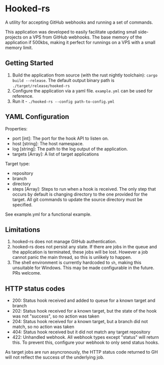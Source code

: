 # Hooked-rs

A utility for accepting GitHub webhooks and running a set of commands.

This application was developed to easily facilitate updating small side-projects on a VPS from GitHub webhooks. The base memory of the application if 500kbs, making it perfect for runnings on a VPS with a small memory limit.

## Getting Started

1. Build the application from source (with the rust nightly toolchain): `cargo build --release`. The default output binary path is `./target/release/hooked-rs`
2. Configure the application via a yaml file. `example.yml` can be used for reference.
3. Run it - `./hooked-rs --config path-to-config.yml`

## YAML Configuration
Properties:
 - port [int]: The port for the hook API to listen on.
 - host [string]: The host namespace.
 - log [string]: The path to the log output of the application.
 - targets [Array<Target>]: A list of target applications

Target type:
 - repository
 - branch
 - directory
 - steps [Array<string>]: Steps to run when a hook is received. The only step that occurs by default is changing directory to the one provided for the target. All git commands to update the source directory must be specified.

See example.yml for a functional example.

## Limitations

1. hooked-rs does not manage GitHub authentication.
2. hooked-rs does not persist any state. If there are jobs in the queue and the application is terminated, these jobs will be lost. However a job cannot panic the main thread, so this is unlikely to happen.
3. The shell environment is currently hardcoded to `sh`, making this unsuitable for Windows. This may be made configurable in the future. PRs welcome.

## HTTP status codes
 - 200: Status hook received and added to queue for a known target and branch
 - 202: Status hook received for a known target, but the state of the hook was not "success", so no action was taken
 - 204: Status hook received for a known target, but a branch did not match, so no action was taken
 - 404: Status hook received but it did not match any target repository 
 - 422: Unhandled webhook. All webhook types except "status" will return this. To prevent this, configure your webhook to only send status hooks.

As target jobs are run asyncronously, the HTTP status code returned to GH will not reflect the success of the underlying job.
